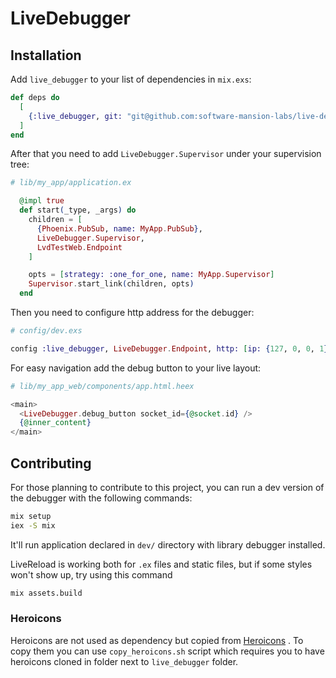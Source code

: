 # LiveDebugger

## Installation

Add `live_debugger` to your list of dependencies in `mix.exs`:

```elixir
def deps do
  [
    {:live_debugger, git: "git@github.com:software-mansion-labs/live-debugger.git", tag: "v0.0.2", only: :dev}
  ]
end
```

After that you need to add `LiveDebugger.Supervisor` under your supervision tree:

```elixir
# lib/my_app/application.ex

  @impl true
  def start(_type, _args) do
    children = [
      {Phoenix.PubSub, name: MyApp.PubSub},
      LiveDebugger.Supervisor,
      LvdTestWeb.Endpoint
    ]

    opts = [strategy: :one_for_one, name: MyApp.Supervisor]
    Supervisor.start_link(children, opts)
  end

```

Then you need to configure http address for the debugger:

```elixir
# config/dev.exs

config :live_debugger, LiveDebugger.Endpoint, http: [ip: {127, 0, 0, 1}, port: 4001]

```

For easy navigation add the debug button to your live layout:

```Elixir
# lib/my_app_web/components/app.html.heex

<main>
  <LiveDebugger.debug_button socket_id={@socket.id} />
  {@inner_content}
</main>
```

## Contributing

For those planning to contribute to this project, you can run a dev version of the debugger with the following commands:

```bash
mix setup
iex -S mix
```

It'll run application declared in `dev/` directory with library debugger installed.

LiveReload is working both for `.ex` files and static files, but if some styles won't show up, try using this command

```bash
mix assets.build
```

### Heroicons

Heroicons are not used as dependency but copied from [Heroicons](https://github.com/tailwindlabs/heroicons) .
To copy them you can use `copy_heroicons.sh` script which requires you to have heroicons cloned in folder next to `live_debugger` folder.
